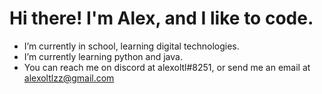 # Hi there! I'm Alex, and I like to code.

- I’m currently in school, learning digital technologies.
- I’m currently learning python and java.
- You can reach me on discord at alexoltl#8251, or send me an email at alexoltlzz@gmail.com
